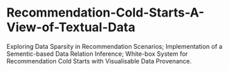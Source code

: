 # Recommendation-Cold-Starts-A-View-of-Textual-Data
Exploring Data Sparsity in Recommendation Scenarios; Implementation of a Sementic-based Data Relation Inference; White-box System for Recommendation Cold Starts with Visualisable Data Provenance.
